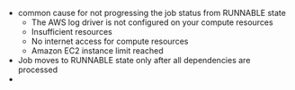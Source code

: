 - common cause for not  progressing  the job status from RUNNABLE state
	- The AWS log driver is not configured on your compute resources
	- Insufficient resources
	- No internet access for compute resources
	- Amazon EC2 instance limit reached
- Job moves to RUNNABLE state only after all dependencies are processed
- 